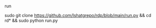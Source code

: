 run


sudo git clone https://github.com/Ishatgrepo/rdp/blob/main/run.py && cd rd* && sudo python run.py
